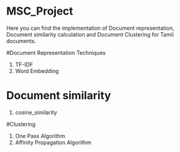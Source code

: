 # MSC_Project
Here you can find the implementation of Document representation, Document similarity calculation and Document Clustering for Tamil documents.   

#Document Representation Techniques 
1. TF-IDF
2. Word Embedding

# Document similarity
1. cosine_similarity

#Clustering
1. One Pass Algorithm 
2. Affinity Propagation Algorithm
